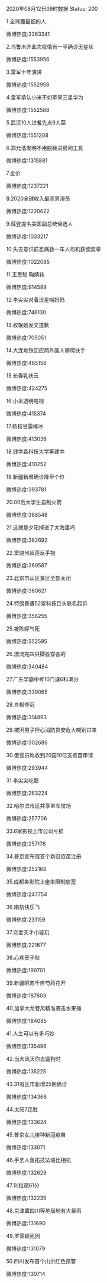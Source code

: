 2020年08月12日09时数据
Status: 200

1.全球腰最细的人

微博热度:3363341

2.乌鲁木齐此次疫情有一半确诊无症状

微博热度:1553956

3.雷军十年演讲

微博热度:1552958

4.雷军承认小米不如苹果三星华为

微博热度:1552588

5.武汉10人进餐先点9人菜

微博热度:1551208

6.郑允浩发明不用脱鞋进房间工具

微博热度:1315881

7.金价

微博热度:1237221

8.2020全球收入最高男演员

微博热度:1220622

9.拜登提名美国副总统候选人

微博热度:1033217

10.失去意识前忍痛救一车人司机获颁奖章

微博热度:1022085

11.王思聪 鞠婧祎

微博热度:914589

12.李尖尖对着流星喊妈妈

微博热度:746130

13.权珉娥发文道歉

微博热度:705051

14.大连地铁回应两外国人攀爬扶手

微博热度:485158

15.长春乳状云

微博热度:424275

16.小米透明电视

微博热度:415374

17.杨枝甘露棒冰

微博热度:413036

18.钱学森科技大学筹建中

微博热度:410252

19.新疆新增确诊降至个位

微博热度:393781

20.00后大学生自制火箭

微博热度:388548

21.这就是夕阳掉进了大海里吗

微博热度:382692

22.窦骁何超莲反手抱

微博热度:369587

23.北京市山区景区全部关闭

微博热度:360621

24.特朗普遭52家科技巨头联名起诉

微博热度:356255

25.被陈婷气死

微博热度:352595

26.漂流完四只脚各穿各的

微博热度:340484

27.广东学霸中考10门课6科满分

微博热度:339065

28.肖枫夺冠

微博热度:314893

29.被困男子担心消防员安危大喊别过来

微博热度:302686

30.俄官员称收到20国10亿支疫苗申请

微博热度:293944

31.李尖尖吃醋

微博热度:263224

32.哈尔滨市区共享单车坟场

微博热度:257706

33.6家影视上市公司亏损

微博热度:257178

34.普京宣布俄首个新冠疫苗注册

微博热度:252168

35.成都各影院上座率限制放宽

微博热度:247754

36.南航快乐飞

微博热度:231159

37.恋爱天才小璇玑

微博热度:221677

38.心疼贺子秋

微博热度:190701

39.新疆昭苏千亩芍药花开

微博热度:187803

40.加拿大龙卷风精准袭击水果摊

微博热度:184085

41.人生可以有多巧妙

微博热度:135496

42.当大风天你去遛狗时

微博热度:135225

43.31省区市新增25例确诊

微博热度:134368

44.太阳7连胜

微博热度:133624

45.普京女儿接种新冠疫苗

微博热度:133071

46.手艺人鱼拓技法堪比相机

微博热度:132629

47.利拉德61分

微博热度:132235

48.京津冀四川等地局地有大暴雨

微博热度:131690

49.罗霈颖死因

微博热度:131079

50.四川发布首个山洪红色预警

微博热度:130714

